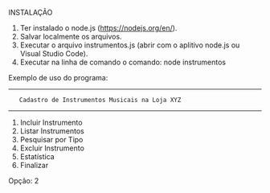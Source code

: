 INSTALAÇÃO

1. Ter instalado o node.js (https://nodejs.org/en/).
2. Salvar localmente os arquivos.
3. Executar o arquivo instrumentos.js (abrir com o aplitivo node.js ou Visual Studio Code).
4. Executar na linha de comando o comando: node instrumentos

Exemplo de uso do programa:

------------------------------------------------------------
       Cadastro de Instrumentos Musicais na Loja XYZ
------------------------------------------------------------
1. Incluir Instrumento
2. Listar Instrumentos
3. Pesquisar por Tipo
4. Excluir Instrumento
5. Estatística
6. Finalizar

Opção: 2
